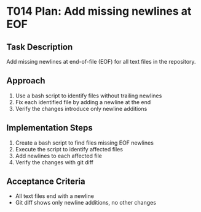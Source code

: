 # T014 Plan: Add missing newlines at EOF

## Task Description
Add missing newlines at end-of-file (EOF) for all text files in the repository.

## Approach
1. Use a bash script to identify files without trailing newlines
2. Fix each identified file by adding a newline at the end
3. Verify the changes introduce only newline additions

## Implementation Steps
1. Create a bash script to find files missing EOF newlines
2. Execute the script to identify affected files
3. Add newlines to each affected file
4. Verify the changes with git diff

## Acceptance Criteria
- All text files end with a newline
- Git diff shows only newline additions, no other changes
